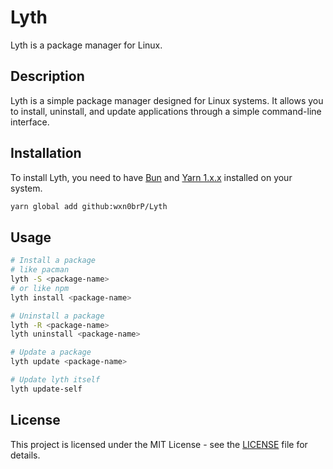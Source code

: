 # Lyth

Lyth is a package manager for Linux.

## Description

Lyth is a simple package manager designed for Linux systems. It allows you to install, uninstall, and update applications through a simple command-line interface.

## Installation

To install Lyth, you need to have [Bun](https://bun.sh/) and [Yarn 1.x.x](https://npmjs.com/package/yarn) installed on your system.

```bash
yarn global add github:wxn0brP/Lyth
```

## Usage

```bash
# Install a package
# like pacman
lyth -S <package-name>
# or like npm
lyth install <package-name>

# Uninstall a package
lyth -R <package-name>
lyth uninstall <package-name>

# Update a package
lyth update <package-name>

# Update lyth itself
lyth update-self
```

## License

This project is licensed under the MIT License - see the [LICENSE](LICENSE) file for details.